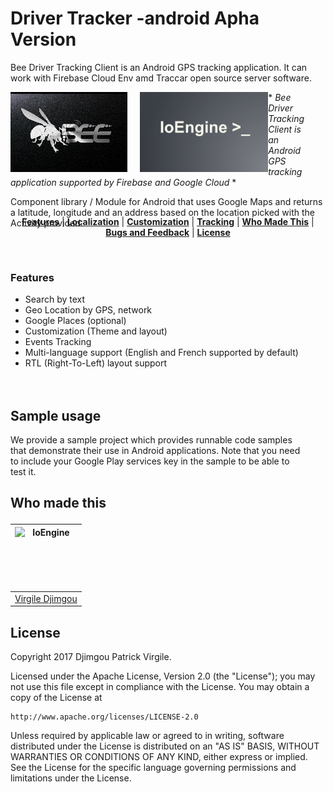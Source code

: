 # Driver Tracker -android Apha Version 
Bee Driver Tracking Client is an Android GPS tracking application. 
It can work with Firebase Cloud Env amd Traccar open source server software.


<img src="media/bee_black.png" align="left" height="128px" />
<img align="left" width="0" height="128px" hspace="10" />

<img src="media/Ioengine.jpg" align="left" height="128px" />
<img align="right" width="0" height="128px" hspace="10" />

<div style="display:block; height: 168px;">
* <i>Bee Driver Tracking Client is an Android GPS tracking application supported by Firebase and Google Cloud</i> *


Component library  / Module for Android that uses Google Maps and returns a latitude, longitude and an address based on the location picked with the Activity provided.
</div>

<br/>
<p align="center">
<b><a href="#features">Features</a></b>
|
<b><a href="#localization">Localization</a></b>
|
<b><a href="#customization">Customization</a></b>
|
<b><a href="#tracking">Tracking</a></b>
|
<b><a href="#who-made-this">Who Made This</a></b>
|
<b><a href="#bugs-and-feedback">Bugs and Feedback</a></b>
|
<b><a href="#license">License</a></b>
</p>
<br/>

### Features

<img align="right" width="0" height="368px" hspace="20"/>

* Search by text
* Geo Location by GPS, network
* Google Places (optional)
* Customization (Theme and layout)
* Events Tracking
* Multi-language support (English and French supported by default)
* RTL (Right-To-Left) layout support
<br><br><br>



Sample usage
------------

We provide a sample project which provides runnable code samples that demonstrate their use in Android applications.
Note that you need to include your Google Play services key in the sample to be able to test it.


Who made this
--------------

| <a href="https://github.com/VirgileDjimgou"><img src="https://avatars1.githubusercontent.com/u/8148300?s=400&v=4" alt="IoEngine" align="left" height="100" width="100" /></a>
|---
| [Virgile Djimgou](https://github.com/VirgileDjimgou)


License
-------

Copyright 2017 Djimgou Patrick Virgile.

Licensed under the Apache License, Version 2.0 (the "License");
you may not use this file except in compliance with the License.
You may obtain a copy of the License at

    http://www.apache.org/licenses/LICENSE-2.0

Unless required by applicable law or agreed to in writing, software
distributed under the License is distributed on an "AS IS" BASIS,
WITHOUT WARRANTIES OR CONDITIONS OF ANY KIND, either express or implied.
See the License for the specific language governing permissions and
limitations under the License.
